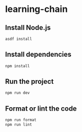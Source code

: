# learning-chain

## Install Node.js
```bash
asdf install
```

## Install dependencies

```bash
npm install
```

## Run the project

```bash
npm run dev
```

## Format or lint the code

```bash
npm run format
npm run lint
```
